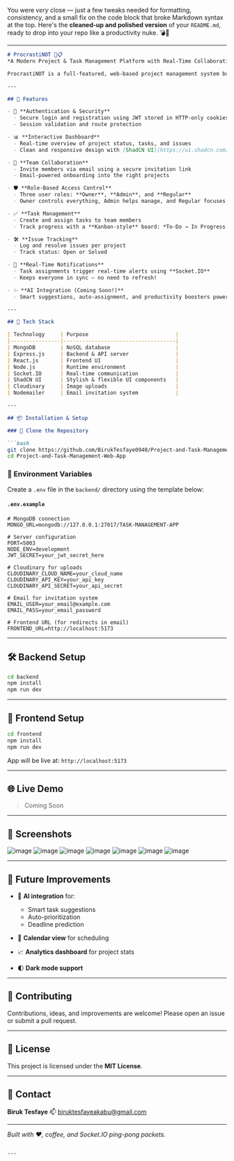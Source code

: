 You were *very* close — just a few tweaks needed for formatting, consistency, and a small fix on the code block that broke Markdown syntax at the top. Here's the **cleaned-up and polished version** of your `README.md`, ready to drop into your repo like a productivity nuke. 💣🚀

---

````md
# ProcrastiNOT 🧠📋  
*A Modern Project & Task Management Platform with Real-Time Collaboration*

ProcrastiNOT is a full-featured, web-based project management system built with the MERN stack. It helps teams collaborate efficiently by streamlining project planning, task delegation, progress tracking, issue reporting, and real-time notifications — all wrapped in a sleek, responsive UI powered by ShadCN.

---

## 🚀 Features

- 🔐 **Authentication & Security**
  - Secure login and registration using JWT stored in HTTP-only cookies
  - Session validation and route protection

- 📊 **Interactive Dashboard**
  - Real-time overview of project status, tasks, and issues
  - Clean and responsive design with [ShadCN UI](https://ui.shadcn.com/)

- 👥 **Team Collaboration**
  - Invite members via email using a secure invitation link
  - Email-powered onboarding into the right projects

- 🛡️ **Role-Based Access Control**
  - Three user roles: **Owner**, **Admin**, and **Regular**
  - Owner controls everything, Admin helps manage, and Regular focuses on tasks

- ✅ **Task Management**
  - Create and assign tasks to team members
  - Track progress with a **Kanban-style** board: *To-Do → In Progress → Done*

- 🛠️ **Issue Tracking**
  - Log and resolve issues per project
  - Track status: Open or Solved

- 🔔 **Real-Time Notifications**
  - Task assignments trigger real-time alerts using **Socket.IO**
  - Keeps everyone in sync — no need to refresh!

- ✨ **AI Integration (Coming Soon!)**
  - Smart suggestions, auto-assignment, and productivity boosters powered by AI

---

## 🧰 Tech Stack

| Technology     | Purpose                            |
|----------------|------------------------------------|
| MongoDB        | NoSQL database                     |
| Express.js     | Backend & API server               |
| React.js       | Frontend UI                        |
| Node.js        | Runtime environment                |
| Socket.IO      | Real-time communication            |
| ShadCN UI      | Stylish & flexible UI components   |
| Cloudinary     | Image uploads                      |
| Nodemailer     | Email invitation system            |

---

## 📦 Installation & Setup

### 📁 Clone the Repository

```bash
git clone https://github.com/BirukTesfaye0940/Project-and-Task-Management-Web-App.git
cd Project-and-Task-Management-Web-App
````

### 🔧 Environment Variables

Create a `.env` file in the `backend/` directory using the template below:

#### `.env.example`

```env
# MongoDB connection
MONGO_URL=mongodb://127.0.0.1:27017/TASK-MANAGEMENT-APP

# Server configuration
PORT=5003
NODE_ENV=development
JWT_SECRET=your_jwt_secret_here

# Cloudinary for uploads
CLOUDINARY_CLOUD_NAME=your_cloud_name
CLOUDINARY_API_KEY=your_api_key
CLOUDINARY_API_SECRET=your_api_secret

# Email for invitation system
EMAIL_USER=your_email@example.com
EMAIL_PASS=your_email_password

# Frontend URL (for redirects in email)
FRONTEND_URL=http://localhost:5173
```

---

## 🛠 Backend Setup

```bash
cd backend
npm install
npm run dev
```

---

## 🎨 Frontend Setup

```bash
cd frontend
npm install
npm run dev
```

App will be live at:
`http://localhost:5173`

---

## 🌐 Live Demo

> Coming Soon

---

## 📸 Screenshots

![image](https://github.com/user-attachments/assets/014c68f6-e9c7-4e84-a541-5457fd4453f8)
![image](https://github.com/user-attachments/assets/022422ba-c888-442d-bd35-6e13d0899e9b)
![image](https://github.com/user-attachments/assets/f9b9c8bc-0852-433a-8a34-2ab9f7f01151)
![image](https://github.com/user-attachments/assets/708e6822-4dc0-40ee-b5bd-411fcae591b7)
![image](https://github.com/user-attachments/assets/5d7340da-e815-48e2-96f4-58990ffde84d)
![image](https://github.com/user-attachments/assets/4f0ed215-75af-491d-9236-6f7107c2fff9)
![image](https://github.com/user-attachments/assets/c1a12262-2539-40c2-a354-41990f815e16)

---

## 🧠 Future Improvements

* 🤖 **AI integration** for:

  * Smart task suggestions
  * Auto-prioritization
  * Deadline prediction
* 📅 **Calendar view** for scheduling
* 📈 **Analytics dashboard** for project stats
* 🌓 **Dark mode support**

---

## 🤝 Contributing

Contributions, ideas, and improvements are welcome!
Please open an issue or submit a pull request.

---

## 📝 License

This project is licensed under the **MIT License**.

---

## 💬 Contact

**Biruk Tesfaye**
📫 [biruktesfayeakabu@gmail.com](mailto:biruktesfayeakabu@gmail.com)

---

*Built with ❤️, coffee, and Socket.IO ping-pong packets.*

```

---
